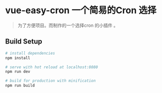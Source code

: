 # vue-easy-cron  一个简易的Cron 选择

> 为了方便项目。而制作的一个选择cron 的小插件 。

## Build Setup

``` bash
# install dependencies
npm install

# serve with hot reload at localhost:8080
npm run dev

# build for production with minification
npm run build
```


